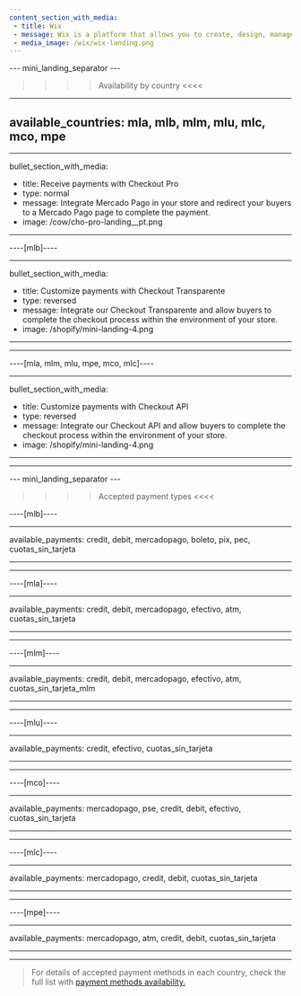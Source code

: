 ```yaml
---
content_section_with_media: 
 - title: Wix
 - message: Wix is a platform that allows you to create, design, manage and develop an online store that allows you to process payments through Mercado Pago.
 - media_image: /wix/wix-landing.png
---
```


--- mini_landing_separator ---

>>>> Availability by country <<<<
---
available_countries: mla, mlb, mlm, mlu, mlc, mco, mpe
---

---
bullet_section_with_media: 
 - title: Receive payments with Checkout Pro
 - type: normal
 - message: Integrate Mercado Pago in your store and redirect your buyers to a Mercado Pago page to complete the payment.
 - image: /cow/cho-pro-landing__pt.png
---

----[mlb]----

---
bullet_section_with_media: 
 - title: Customize payments with Checkout Transparente
 - type: reversed
 - message: Integrate our Checkout Transparente and allow buyers to complete the checkout process within the environment of your store.
 - image: /shopify/mini-landing-4.png
---

------------

----[mla, mlm, mlu, mpe, mco, mlc]----

---
bullet_section_with_media: 
 - title: Customize payments with Checkout API
 - type: reversed
 - message: Integrate our Checkout API and allow buyers to complete the checkout process within the environment of your store.
 - image: /shopify/mini-landing-4.png
---

------------

--- mini_landing_separator ---


>>>> Accepted payment types <<<<

----[mlb]----

---
available_payments: credit, debit, mercadopago, boleto, pix, pec, cuotas_sin_tarjeta

---
------------

----[mla]---- 

---
available_payments: credit, debit, mercadopago, efectivo, atm, cuotas_sin_tarjeta

----
------------

----[mlm]---- 

---
available_payments: credit, debit, mercadopago, efectivo, atm, cuotas_sin_tarjeta_mlm

----
------------

----[mlu]---- 

---
available_payments: credit, efectivo, cuotas_sin_tarjeta

----
------------

----[mco]---- 

---
available_payments: mercadopago, pse, credit, debit, efectivo, cuotas_sin_tarjeta

----
------------

----[mlc]---- 

---
available_payments: mercadopago, credit, debit, cuotas_sin_tarjeta

----
------------

----[mpe]---- 

---
available_payments: mercadopago, atm, credit, debit, cuotas_sin_tarjeta

----
------------

> For details of accepted payment methods in each country, check the full list with [payment methods availability.](/developers/en/docs/sales-processing/payment-methods)